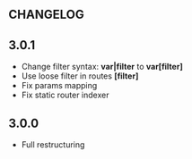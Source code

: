 CHANGELOG
---

## 3.0.1
- Change filter syntax: **var|filter** to **var\[filter]**
- Use loose filter in routes **\[filter]**
- Fix params mapping
- Fix static router indexer

## 3.0.0
- Full restructuring
